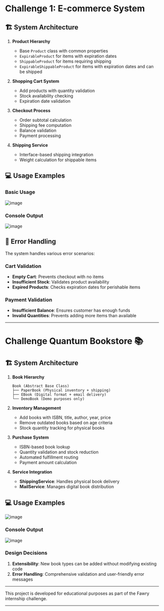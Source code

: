 # Challenge 1: E-commerce System


## 🏗️ System Architecture

1. **Product Hierarchy**
   - Base `Product` class with common properties
   - `ExpirableProduct` for items with expiration dates
   - `ShippableProduct` for items requiring shipping
   - `ExpirableShippableProduct` for items with expiration dates and can be shipped

2. **Shopping Cart System**
   - Add products with quantity validation
   - Stock availability checking
   - Expiration date validation

3. **Checkout Process**
   - Order subtotal calculation
   - Shipping fee computation
   - Balance validation
   - Payment processing

4. **Shipping Service**
   - Interface-based shipping integration
   - Weight calculation for shippable items


## 💻 Usage Examples

### Basic Usage

![image](https://github.com/user-attachments/assets/0224e822-be92-4471-8a3e-54f345fad2d5)


### Console Output

![image](https://github.com/user-attachments/assets/8e1810f8-d481-49a4-9377-270853034fb4)


## 🔧 Error Handling

The system handles various error scenarios:

### Cart Validation
- **Empty Cart**: Prevents checkout with no items
- **Insufficient Stock**: Validates product availability
- **Expired Products**: Checks expiration dates for perishable items

### Payment Validation
- **Insufficient Balance**: Ensures customer has enough funds
- **Invalid Quantities**: Prevents adding more items than available


---

# Challenge Quantum Bookstore 📚


## 🏗️ System Architecture


1. **Book Hierarchy**
   ```
   Book (Abstract Base Class)
   ├── PaperBook (Physical inventory + shipping)
   ├── EBook (Digital format + email delivery)
   └── DemoBook (Demo purposes only)
   ```

2. **Inventory Management**
   - Add books with ISBN, title, author, year, price
   - Remove outdated books based on age criteria
   - Stock quantity tracking for physical books

3. **Purchase System**
   - ISBN-based book lookup
   - Quantity validation and stock reduction
   - Automated fulfillment routing
   - Payment amount calculation

4. **Service Integration**
   - **ShippingService**: Handles physical book delivery
   - **MailService**: Manages digital book distribution



## 💻 Usage Examples

![image](https://github.com/user-attachments/assets/1458be27-419b-4ca7-a6a7-a9a31e44c8b0)

### Console Output

![image](https://github.com/user-attachments/assets/6f65c0f3-0220-4d88-b751-9e04607e0293)




### Design Decisions
1. **Extensibility**: New book types can be added without modifying existing code
2. **Error Handling**: Comprehensive validation and user-friendly error messages



---

This project is developed for educational purposes as part of the Fawry internship challenge.

---


